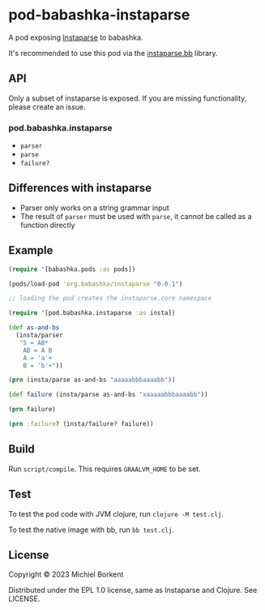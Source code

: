 # pod-babashka-instaparse

A pod exposing [Instaparse](https://github.com/Engelberg/instaparse) to babashka.

It's recommended to use this pod via the [instaparse.bb](https://github.com/babashka/instaparse.bb) library.

## API

Only a subset of instaparse is exposed. If you are missing functionality, please create an issue.

### pod.babashka.instaparse

- `parser`
- `parse`
- `failure?`

## Differences with instaparse

- Parser only works on a string grammar input
- The result of `parser` must be used with `parse`, it cannot be called as a function directly

## Example

``` clojure
(require '[babashka.pods :as pods])

(pods/load-pod 'org.babashka/instaparse "0.0.1")

;; loading the pod creates the instaparse.core namespace

(require '[pod.babashka.instaparse :as insta])

(def as-and-bs
  (insta/parser
   "S = AB*
    AB = A B
    A = 'a'+
    B = 'b'+"))

(prn (insta/parse as-and-bs "aaaaabbbaaaabb"))

(def failure (insta/parse as-and-bs "xaaaaabbbaaaabb"))

(prn failure)

(prn :failure? (insta/failure? failure))
```

## Build

Run `script/compile`. This requires `GRAALVM_HOME` to be set.

## Test

To test the pod code with JVM clojure, run `clojure -M test.clj`.

To test the native image with bb, run `bb test.clj`.

## License

Copyright © 2023 Michiel Borkent

Distributed under the EPL 1.0 license, same as Instaparse and Clojure. See LICENSE.
